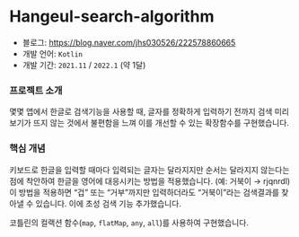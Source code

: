# Hangeul-search-algorithm

- 블로그: https://blog.naver.com/jhs030526/222578860665
- 개발 언어: `Kotlin`
- 개발 기간: `2021.11` / `2022.1` (약 1달)

### 프로젝트 소개

몇몇 앱에서 한글로 검색기능을 사용할 때, 글자를 정확하게 입력하기 전까지 검색 미리보기가 뜨지 않는 것에서 불편함을 느껴 이를 개선할 수 있는 확장함수를 구현했습니다.

### 핵심 개념

키보드로 한글을 입력할 때마다 입력되는 글자는 달라지지만 순서는 달라지지 않는다는 점에 착안하여 한글을 영어에 대응시키는 방법을 적용했습니다. (예: 거북이 → rjqnrdl) 이 방법을 적용하면 “겁” 또는 “거부”까지만 입력하더라도 “거북이”라는 검색결과를 찾아낼 수 있습니다. 이에 초성 검색 기능 추가했습니다.

코틀린의 컬랙션 함수(`map`, `flatMap`, `any`, `all`)를 사용하여 구현했습니다.
